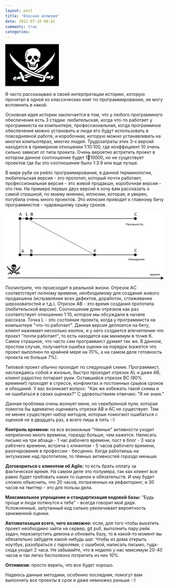 ```yaml
---
layout: post
title: "Опасная иллюзия"
date: 2012-07-10 08:43
comments: true
categories: 
---
```

![](/assets/12-illusion/ch.jpg)

Я часто рассказываю в своей интерпретации
историю, которую прочитал в одной из классических книг по программированию, не могу вспомнить в какой.

Основная идея истории заключается в том, что у любого программного обеспечения есть 3 стадии: любительская, когда что-то
работает у программиста на компьютере, профессиональная, когда программное обеспечение
можно установить и люди его будут использовать в повседневной работе, и коробочная, которую
можно устанавливать на многих компьютерах, многих людей. Трудозатраты этих 3-х версий находятся в примерном
отношении 1:10:100, где коэффициент 10 очень сильно зависит от типа проекта. Очень вероятно встретить проект в котором
данное соотношение будет 1:100:10000, но не существует проектов где бы это соотношение было 1:3:9 или еще лучше.

В мире руби он рейлс программирования, в данной терминологии, любительская версия - это прототип, который почти работает,
профессиональная версия - это живой продакшн, коробочная версия - это гем. На примере первых двух версий я хочу вам рассказать
о самой страшной, по моему мнению, иллюзии, которая, я уверен, погубила очень много проектов. Это иллюзия приводит к главному
бичу программистов - чудовищному срыву сроков. 

![](/assets/12-illusion/schema.png)

Посмотрите, что происходит в реальной жизни. Отрезок AС соответствует полному времени, необходимому для создания живого продакшена
(исправление всех дефектов, доработок, сглаживание шероховатостей и т.д.). Отрезок AB - это время создания прототипа (любительской
версии). Соотношение длин отрезков как раз соответствует отношению 1:10, которое мы обсуждали в начале рассказа. Точка L - это
состояние проекта, когда у программиста на компьютере "что-то работает". Данная версия деплоится на бету, клиент
нажимает несколько кнопок, и у него создается впечатление что проект "почти работает",
то есть находится как минимум в точке K. Самое страшное, что часто сам программист думает так же. В данном, простом случае, получается
ошибка оценки на порядок (кажется что проект выполнен по крайней мере на 70%, а на самом деле готовность проекта не больше 7%).

Типовой проект обычно проходит по следующей схеме. Программист, наслаждаясь собой и жизнью,
быстро проходит отрезок AL и даже AB, клиент радостно
потирает руки. Оставшийся отрезок BC (90% времени!) проходят в стрессе, конфликтах и постоянных срывов сроков и обещаний. У вас
возникает вопрос: "Как же избежать такой схемы и не ошибаться в своих оценках?" С удовольствием отвечаю: "Я не знаю."

Данная проблема очень волнует меня, но cеребрянной пули, которая помогла
бы адекватно оценивать отрезки AB и AC не существует. Тем не менее существует набор методов, которые помогают ошибаться с оценкой не в 
двадцать раз, а всего лишь в пять :-)

**Контроль времени:** на все возможные "тёмные" активности уходит неприлично много времени, гораздо больше, чем кажется.
Написать письмо на три абзаца - 1 час рабочего времени, пост в блог - 3 часа рабочего времени, встреча с клиентом - 5 часов рабочего
времени, разочарование в профессии - бесценно. Когда работаешь на энтузиазме над прототипом, то тёмных активностей гораздо меньше.

**Договориться с клиентом об Agile:** то есть брать оплату за фактическое время. На самом деле это полумера, так как клиент все равно
будет требовать каких то оценок и обязательств. И ему будет сложно объяснить, что 20 часов, потраченных на рефакторинг,
и 30 часов на твиттер - это для пользы дела.

**Максимальное упрощение и стандартизация кодовой базы:** "Будь проще и люди потянутся к тебе" - всегда говорит мой дядя.
Усложненный, запутанный код сильно увеличивает вероятность заниженной оценки.

**Автоматизация всего, чего возможно:** если, для того чтобы выкатить проект необходимо зайти на сервер, git pull, выполнить пару рейк
задач, перезапустить демона и обновить базу, то в какой-то момент вы обязательно забудете какой-нибудь шаг. Чтобы из дома открыть
ноутбук, разобраться с паролями, с ошибкой, написать письмо, туда-сюда уходит 2 часа.
Не забывайте, что в неделю у нас максимум 20-40 часов и так легко
бесполезно потратить из них 10%.

**Оптимизм:** просто верить, что все будет хорошо.

Надеюсь данные методики, особенно последняя, помогут вам выполнять все проекты в срок и даже немножко раньше :-)

